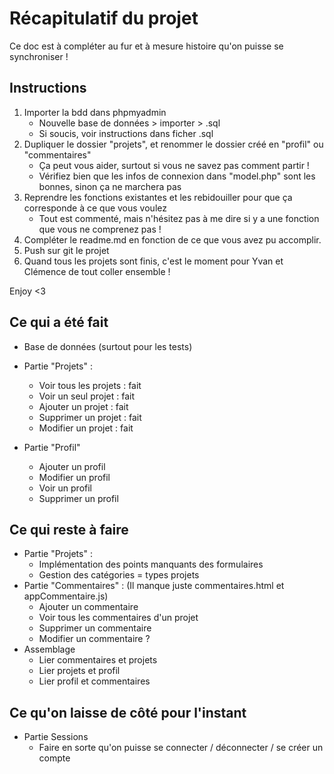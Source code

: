 # Récapitulatif du projet 
Ce doc est à compléter au fur et à mesure histoire qu'on puisse se synchroniser ! 


## Instructions 
1. Importer la bdd dans phpmyadmin 
    - Nouvelle base de données > importer > .sql 
    - Si soucis, voir instructions dans ficher .sql
2. Dupliquer le dossier "projets", et renommer le dossier créé en "profil" ou "commentaires" 
    - Ça peut vous aider, surtout si vous ne savez pas comment partir ! 
    - Vérifiez bien que les infos de connexion dans "model.php" sont les bonnes, sinon ça ne marchera pas 
3. Reprendre les fonctions existantes et les rebidouiller pour que ça corresponde à ce que vous voulez 
    - Tout est commenté, mais n'hésitez pas à me dire si y a une fonction que vous ne comprenez pas ! 
4. Compléter le readme.md en fonction de ce que vous avez pu accomplir.
5. Push sur git le projet 
6. Quand tous les projets sont finis, c'est le moment pour Yvan et Clémence de tout coller ensemble ! 

Enjoy <3


## Ce qui a été fait 
- Base de données (surtout pour les tests)
- Partie "Projets" : 
    - Voir tous les projets : fait 
    - Voir un seul projet : fait 
    - Ajouter un projet : fait 
    - Supprimer un projet : fait 
    - Modifier un projet : fait 

- Partie "Profil"
    - Ajouter un profil
    - Modifier un profil 
    - Voir un profil 
    - Supprimer un profil 

## Ce qui reste à faire 
- Partie "Projets" : 
    - Implémentation des points manquants des formulaires
    - Gestion des catégories = types projets
- Partie "Commentaires" :
(Il manque juste commentaires.html et appCommentaire.js)
    - Ajouter un commentaire 
    - Voir tous les commentaires d'un projet 
    - Supprimer un commentaire 
    - Modifier un commentaire ? 
- Assemblage 
    - Lier commentaires et projets 
    - Lier projets et profil 
    - Lier profil et commentaires 

## Ce qu'on laisse de côté pour l'instant
- Partie Sessions
    - Faire en sorte qu'on puisse se connecter / déconnecter / se créer un compte
